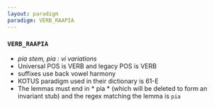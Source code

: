 ```yaml
---
layout: paradigm
paradigm: VERB_RAAPIA
---
```

### ` VERB_RAAPIA `

* _pia stem, pia : vi variations_
* Universal POS is VERB and legacy POS is VERB
* suffixes use back vowel harmony
* KOTUS paradigm used in their dictionary is 61-E
* The lemmas must end in * pia * (which will be deleted to form an invariant stub) and the regex matching the lemma is ` pia `

